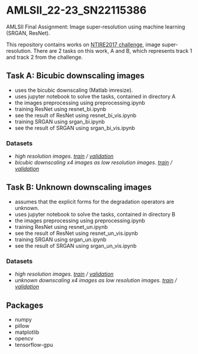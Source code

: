 # AMLSII_22-23_SN22115386
AMLSII Final Assignment: Image super-resolution using machine learning (SRGAN, ResNet).

This repository contains works on 
[NTIRE2017 challenge](https://data.vision.ee.ethz.ch/cvl/ntire17//), image super-resolution.
There are 2 tasks on this work, A and B, which represents track 1 and track 2 from the challenge.

## Task A: Bicubic downscaling images
- uses the bicubic downscaling (Matlab imresize).
- uses jupyter notebook to solve the tasks, contained in directory A
- the images preprocessing using preprocessing.ipynb
- training ResNet using resnet_bi.ipynb
- see the result of ResNet using resnet_bi_vis.ipynb
- training SRGAN using srgan_bi.ipynb
- see the result of SRGAN using srgan_bi_vis.ipynb

### Datasets
- *high resolution images. [train](http://data.vision.ee.ethz.ch/cvl/DIV2K/DIV2K_train_HR.zip) / [validation](http://data.vision.ee.ethz.ch/cvl/DIV2K/DIV2K_valid_HR.zip)* 
- *bicubic downscaling x4 images as low resolution images. [train](http://data.vision.ee.ethz.ch/cvl/DIV2K/DIV2K_train_LR_bicubic_X4.zip) / [validation](http://data.vision.ee.ethz.ch/cvl/DIV2K/DIV2K_valid_LR_bicubic_X4.zip)*

## Task B: Unknown downscaling images
- assumes that the explicit forms for the degradation operators are unknown.
- uses jupyter notebook to solve the tasks, contained in directory B
- the images preprocessing using preprocessing.ipynb
- training ResNet using resnet_un.ipynb
- see the result of ResNet using resnet_un_vis.ipynb
- training SRGAN using srgan_un.ipynb
- see the result of SRGAN using srgan_un_vis.ipynb

### Datasets
- *high resolution images. [train](http://data.vision.ee.ethz.ch/cvl/DIV2K/DIV2K_train_HR.zip) / [validation](http://data.vision.ee.ethz.ch/cvl/DIV2K/DIV2K_valid_HR.zip)*
- *unknown downscaling x4 images as low resolution images. [train](http://data.vision.ee.ethz.ch/cvl/DIV2K/DIV2K_train_LR_unknown_X4.zip) / [validation](http://data.vision.ee.ethz.ch/cvl/DIV2K/DIV2K_valid_LR_unknown_X4.zip)*

## Packages
- numpy
- pillow
- matplotlib
- opencv
- tensorflow-gpu
